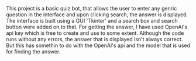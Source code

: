 This project is a basic quiz bot, that allows the user to enter any genric question in the interface and upon clicking search, the answer is displayed.
The interface is built using a GUI 'Tkinter' and a search box and search button were added on to that. For getting the answer, I have used OpenAI's api key which is free to create and use to some extent.
Although the code runs without any errors, the answer that is displayed isn't always correct. But this has somethin to do with the OpenAI's api and the model that is used for finding the answer.
